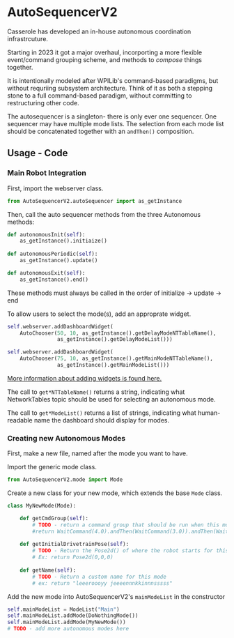 # AutoSequencerV2

Casserole has developed an in-house autonomous coordination infrastrcuture.

Starting in 2023 it got a major overhaul, incorporting a more flexible event/command grouping scheme, and methods to _compose_ things together.

It is intentionally modeled after WPILib's command-based paradigms, but without requriing subsystem architecture. Think of it as both a stepping stone to a full command-based paradigm, without committing to restructuring other code.

The autosequencer is a singleton- there is only ever one sequencer. One sequencer may have multiple mode lists. The selection from each mode list should be concatenated together with an `andThen()` composition.

## Usage - Code

### Main Robot Integration

First, import the webserver class.

```py
from AutoSequencerV2.autoSequencer import as_getInstance
```

Then, call the auto sequencer methods from the three Autonomous methods:

```py
def autonomousInit(self):
    as_getInstance().initiaize()
    
def autonomousPeriodic(self):
    as_getInstance().update()

def autonomousExit(self):
    as_getInstance().end()
```

These methods must always be called in the order of initialize -> update -> end

To allow users to select the mode(s), add an approprate widget.

```py
self.webserver.addDashboardWidget(
    AutoChooser(50, 10, as_getInstance().getDelayModeNTTableName(), 
                as_getInstance().getDelayModeList()))

self.webserver.addDashboardWidget(
    AutoChooser(75, 10, as_getInstance().getMainModeNTTableName(), 
                as_getInstance().getMainModeList()))
```

[More information about adding widgets is found here.](dashboardWidgets.py)

The call to `get*NTTableName()` returns a string, indicating what NetworkTables topic should be used for selecting an autonomous mode.

The call to `get*ModeList()` returns a list of strings, indicating what human-readable name the dashboard should display for modes.

### Creating new Autonomous Modes

First, make a new file, named after the mode you want to have.

Import the generic mode class.

```py
from AutoSequencerV2.mode import Mode
```

Create a new class for your new mode, which extends the base `Mode` class.

```py
class MyNewMode(Mode):

    def getCmdGroup(self):
        # TODO - return a command group that should be run when this mode is selected
        #return WaitCommand(4.0).andThen(WaitCommand(3.0)).andThen(WaitCommand(5.0))
    
    def getInitialDrivetrainPose(self):
        # TODO - Return the Pose2d() of where the robot starts for this mode
        # Ex: return Pose2d(0,0,0)
    
    def getName(self):
        # TODO - Return a custom name for this mode
        # ex: return "leeeroooyy jeeeennnkkinnnsssss"
```

Add the new mode into AutoSequencerV2's `mainModeList` in the constructor

```py
self.mainModeList = ModeList("Main")
self.mainModeList.addMode(DoNothingMode())
self.mainModeList.addMode(MyNewMode())
# TODO - add more autonomous modes here
```